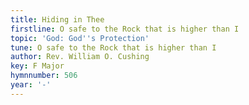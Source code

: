 ```yaml
---
title: Hiding in Thee
firstline: O safe to the Rock that is higher than I
topic: 'God: God''s Protection'
tune: O safe to the Rock that is higher than I
author: Rev. William O. Cushing
key: F Major
hymnnumber: 506
year: '-'
---
```

